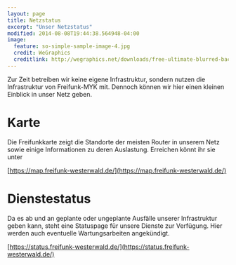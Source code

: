 ```yaml
---
layout: page
title: Netzstatus
excerpt: "Unser Netzstatus"
modified: 2014-08-08T19:44:38.564948-04:00
image:
  feature: so-simple-sample-image-4.jpg
  credit: WeGraphics
  creditlink: http://wegraphics.net/downloads/free-ultimate-blurred-background-pack/
---
```


Zur Zeit betreiben wir keine eigene Infrastruktur, sondern nutzen die Infrastruktur von Freifunk-MYK mit. Dennoch können wir hier einen kleinen Einblick in unser Netz geben.

# Karte 
Die Freifunkkarte zeigt die Standorte der meisten Router in unserem Netz sowie einige Informationen zu deren Auslastung. Erreichen könnt ihr sie unter 

[https://map.freifunk-westerwald.de/](https://map.freifunk-westerwald.de/)

# Dienstestatus
Da es ab und an geplante oder ungeplante Ausfälle unserer Infrastruktur geben kann, steht eine Statuspage für unsere Dienste zur Verfügung. Hier werden auch eventuelle Wartungsarbeiten angekündigt.

[https://status.freifunk-westerwald.de/](https://status.freifunk-westerwald.de/)


